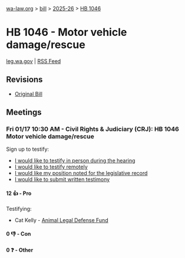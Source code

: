 [wa-law.org](/) > [bill](/bill/) > [2025-26](/bill/2025-26/) > [HB 1046](/bill/2025-26/hb/1046/)

# HB 1046 - Motor vehicle damage/rescue
[leg.wa.gov](https://app.leg.wa.gov/billsummary?BillNumber=1046&Year=2025&Initiative=false) | [RSS Feed](./rss.xml)

## Revisions
* [Original Bill](1/)

## Meetings
### Fri 01/17 10:30 AM - Civil Rights & Judiciary (CRJ): HB 1046 Motor vehicle damage/rescue
Sign up to testify:
* [I would like to testify in person during the hearing](https://app.leg.wa.gov/csi/Testifier/Add?chamber=House&mId=32371&aId=161089&caId=24627&tId=1)
* [I would like to testify remotely](https://app.leg.wa.gov/csi/Testifier/Add?chamber=House&mId=32371&aId=161089&caId=24627&tId=2)
* [I would like my position noted for the legislative record](https://app.leg.wa.gov/csi/Testifier/Add?chamber=House&mId=32371&aId=161089&caId=24627&tId=3)
* [I would like to submit written testimony](https://app.leg.wa.gov/csi/Testifier/Add?chamber=House&mId=32371&aId=161089&caId=24627&tId=4)

#### 12 👍 - Pro
Testifying:
* Cat Kelly - [Animal Legal Defense Fund](/org/animal_legal_defense_fund/)

#### 0 👎 - Con

#### 0 ❓ - Other
